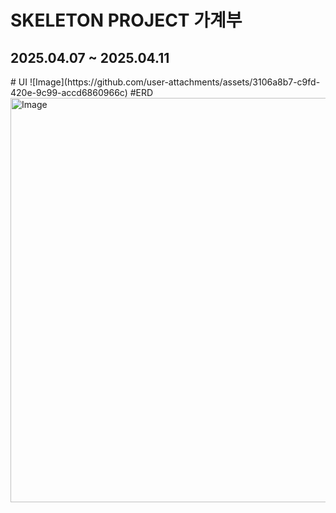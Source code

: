 # SKELETON PROJECT 가계부
<h2>2025.04.07 ~ 2025.04.11</h2>
# UI
![Image](https://github.com/user-attachments/assets/3106a8b7-c9fd-420e-9c99-accd6860966c)
#ERD
<img width="647" alt="Image" src="https://github.com/user-attachments/assets/3eb6b5e3-8ecf-4b59-a402-82c2d995efcb" />
